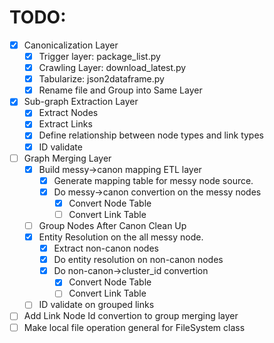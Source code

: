 # TODO:
- [X] Canonicalization Layer
    - [X] Trigger layer: package_list.py
    - [X] Crawling Layer: download_latest.py
    - [X] Tabularize: json2dataframe.py
    - [X] Rename file and Group into Same Layer
- [X] Sub-graph Extraction Layer
    - [X] Extract Nodes
    - [X] Extract Links
    - [X] Define relationship between node types and link types
    - [X] ID validate
- [ ] Graph Merging Layer
    - [X] Build messy->canon mapping ETL layer
        - [X] Generate mapping table for messy node source.
        - [X] Do messy->canon convertion on the messy nodes
            - [X] Convert Node Table
            - [ ] Convert Link Table
    - [ ] Group Nodes After Canon Clean Up
    - [X] Entity Resolution on the all messy node. 
        - [X] Extract non-canon nodes 
        - [X] Do entity resolution on non-canon nodes
        - [X] Do non-canon->cluster_id convertion 
            - [X] Convert Node Table
            - [ ] Convert Link Table
    - [ ] ID validate on grouped links
- [ ] Add Link Node Id convertion to group merging layer
- [ ] Make local file operation general for FileSystem class
